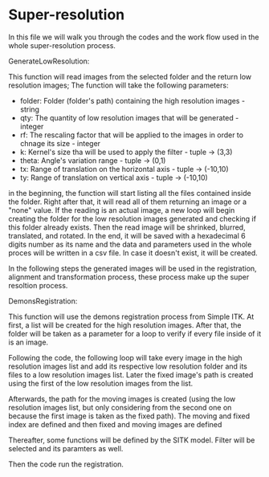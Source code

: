 # Super-resolution

In this file we will walk you through the codes and the work flow used in the whole super-resolution process.

GenerateLowResolution:

This function will read images from the selected folder and the return low resolution images;
The function will take the following parameters:
  - folder: Folder (folder's path) containing the high resolution images - string
  - qty: The quantity of low resolution images that will be generated - integer
  - rf: The rescaling factor that will be applied to the images in order to chnage its size - integer
  - k: Kernel's size tha will be used to apply the filter - tuple -> (3,3)
  - theta: Angle's variation range - tuple -> (0,1)
  - tx: Range of translation on the horizontal axis - tuple -> (-10,10)
  - ty: Range of translation on vertical axis - tuple -> (-10,10)

in the beginning, the function will start listing all the files contained inside the folder. Right after that, it will read all of them 
returning an image or a "none" value. If the reading is an actual image, a new loop will begin creating the folder for the low resolution images generated
and checking if this folder already exists. Then the read image will be shrinked, blurred, translated, and rotated. In the end, it will be saved with a hexadecimal 6 digits number as its name
and the data and parameters used in the whole proces will be written in a csv file. In case it doesn't exist, it will be created.

In the following steps the generated images will be used in the registration, alignment and transformation process, 
these process make up the super resoltion process.

DemonsRegistration:

This function will use the demons registration process from Simple ITK.
At first, a list will be created for the high resolution images. After that, the folder will be taken as a parameter for a loop to verify if every file inside of it is an image.

Following the code, the following loop will take every image in the high resolution images list and add its respective low resolution folder and its files to a low resolution images list. Later the fixed image's path is created using the first of the low resolution images from the list.

Afterwards, the path for the moving images is created (using the low resolution images list, but only considering from the second one on because the first image is taken as the fixed path). The moving and fixed index are defined and then fixed and moving images are defined

Thereafter, some functions will be defined by the SITK model. Filter will be selected and its paramters as well.

Then the code run the registration.
